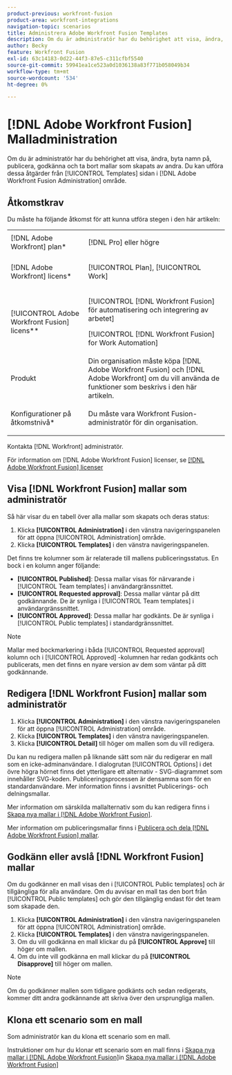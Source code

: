 ```yaml
---
product-previous: workfront-fusion
product-area: workfront-integrations
navigation-topic: scenarios
title: Administrera Adobe Workfront Fusion Templates
description: Om du är administratör har du behörighet att visa, ändra, byta namn på, publicera, godkänna och ta bort mallar som skapats av andra. Du kan utföra dessa åtgärder från [!UICONTROL Templates] sidan i [!DNL Adobe Workfront Fusion Administration] område.
author: Becky
feature: Workfront Fusion
exl-id: 63c14183-0d22-44f3-87e5-c311cfbf5540
source-git-commit: 59941ea1ce523a0d1036138a83f771b058049b34
workflow-type: tm+mt
source-wordcount: '534'
ht-degree: 0%

---
```


# [!DNL Adobe Workfront Fusion] Malladministration

Om du är administratör har du behörighet att visa, ändra, byta namn på, publicera, godkänna och ta bort mallar som skapats av andra. Du kan utföra dessa åtgärder från [!UICONTROL Templates] sidan i [!DNL Adobe Workfront Fusion Administration] område.

## Åtkomstkrav

Du måste ha följande åtkomst för att kunna utföra stegen i den här artikeln:

<table style="table-layout:auto"> 
 <col> 
 <col> 
 <tbody> 
  <tr> 
    <td role="rowheader">[!DNL Adobe Workfront] plan*</td> 
   <td> <p>[!DNL Pro] eller högre</p> </td> 
  </tr>
   <tr data-mc-conditions="QuicksilverOrClassic.Draft mode"> 
    <td role="rowheader">[!DNL Adobe Workfront] licens*</td> 
    <td> <p>[!UICONTROL Plan], [!UICONTROL Work]</p> </td> 
   </tr>
  <tr> 
   <td role="rowheader">[!UICONTROL Adobe Workfront Fusion] licens**</td> 
  <td> <p>[!UICONTROL [!DNL Workfront Fusion] för automatisering och integrering av arbetet] </p><p>[!UICONTROL [!DNL Workfront Fusion] for Work Automation] </p>  </td>  
  </tr> 
  <tr> 
   <td role="rowheader">Produkt</td> 
   <td>Din organisation måste köpa [!DNL Adobe Workfront Fusion] och [!DNL Adobe Workfront] om du vill använda de funktioner som beskrivs i den här artikeln.</td> 
  </tr> 
  <tr data-mc-conditions=""> 
   <td role="rowheader">Konfigurationer på åtkomstnivå*</td> 
   <td> <p>Du måste vara Workfront Fusion-administratör för din organisation.</p> </td> 
  </tr> 
 </tbody> 
</table>

Kontakta [!DNL Workfront] administratör.

För information om [!DNL Adobe Workfront Fusion] licenser, se [[!DNL Adobe Workfront Fusion] licenser](../../../workfront-fusion/get-started/license-automation-vs-integration.md)

## Visa [!DNL Workfront Fusion] mallar som administratör

Så här visar du en tabell över alla mallar som skapats och deras status:

1. Klicka **[!UICONTROL Administration]** i den vänstra navigeringspanelen för att öppna [!UICONTROL Administration] område.
1. Klicka **[!UICONTROL Templates]** i den vänstra navigeringspanelen.

Det finns tre kolumner som är relaterade till mallens publiceringsstatus. En bock i en kolumn anger följande:

* **[!UICONTROL Published]**: Dessa mallar visas för närvarande i [!UICONTROL Team templates] i användargränssnittet.
* **[!UICONTROL Requested approval]**: Dessa mallar väntar på ditt godkännande. De är synliga i [!UICONTROL Team templates] i användargränssnittet.
* **[!UICONTROL Approved]**: Dessa mallar har godkänts. De är synliga i [!UICONTROL Public templates] i standardgränssnittet.

>[!NOTE]
>
>Mallar med bockmarkering i båda [!UICONTROL Requested approval] kolumn och i [!UICONTROL Approved] -kolumnen har redan godkänts och publicerats, men det finns en nyare version av dem som väntar på ditt godkännande.

## Redigera [!DNL Workfront Fusion] mallar som administratör

1. Klicka **[!UICONTROL Administration]** i den vänstra navigeringspanelen för att öppna [!UICONTROL Administration] område.
1. Klicka **[!UICONTROL Templates]** i den vänstra navigeringspanelen.
1. Klicka **[!UICONTROL Detail]** till höger om mallen som du vill redigera.

Du kan nu redigera mallen på liknande sätt som när du redigerar en mall som en icke-adminanvändare. I dialogrutan [!UICONTROL Options] i det övre högra hörnet finns det ytterligare ett alternativ - SVG-diagrammet som innehåller SVG-koden. Publiceringsprocessen är densamma som för en standardanvändare. Mer information finns i avsnittet Publicerings- och delningsmallar.

Mer information om särskilda mallalternativ som du kan redigera finns i [Skapa nya mallar i [!DNL Adobe Workfront Fusion]](../../../workfront-fusion/scenarios/templates/create-new-fusion-templates.md).

Mer information om publiceringsmallar finns i [Publicera och dela [!DNL Adobe Workfront Fusion] mallar](../../../workfront-fusion/scenarios/templates/publish-and-share-fusion-templates.md).

## Godkänn eller avslå [!DNL Workfront Fusion] mallar

Om du godkänner en mall visas den i [!UICONTROL Public templates] och är tillgängliga för alla användare. Om du avvisar en mall tas den bort från [!UICONTROL Public templates] och gör den tillgänglig endast för det team som skapade den.

1. Klicka **[!UICONTROL Administration]** i den vänstra navigeringspanelen för att öppna [!UICONTROL Administration] område.
1. Klicka **[!UICONTROL Templates]** i den vänstra navigeringspanelen.
1. Om du vill godkänna en mall klickar du på **[!UICONTROL Approve]** till höger om mallen.
1. Om du inte vill godkänna en mall klickar du på **[!UICONTROL Disapprove]** till höger om mallen.

>[!NOTE]
>
>Om du godkänner mallen som tidigare godkänts och sedan redigerats, kommer ditt andra godkännande att skriva över den ursprungliga mallen.

## Klona ett scenario som en mall

Som administratör kan du klona ett scenario som en mall.

Instruktioner om hur du klonar ett scenario som en mall finns i [Skapa nya mallar i [!DNL Adobe Workfront Fusion]](../../../workfront-fusion/scenarios/templates/create-new-fusion-templates.md#create)in [Skapa nya mallar i [!DNL Adobe Workfront Fusion]](../../../workfront-fusion/scenarios/templates/create-new-fusion-templates.md)

